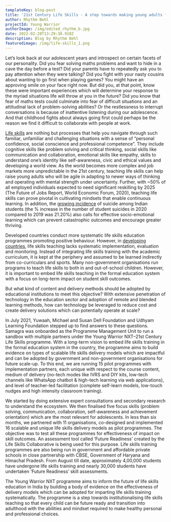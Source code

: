 ```yaml
---
templateKey: blog-post
title: '21st Century Life Skills - A step towards making young adults future ready '
author: Rhythm Behl
projectId: Young Warrior
authorImage: /img/edited_rhythm_b.jpg
date: 2022-02-28T13:29:38.910Z
description: Blog by Rhythm Behl
featuredimage: /img/life-skills_1.png
---
```

Let’s look back at our adolescent years and introspect on certain facets of our personality. Did you fear solving maths problems and want to hide in a cave the day before a test? Did your parents have to repeatedly ask you to pay attention when they were talking? Did you fight with your nasty cousins about wanting to go first when playing games? You might have an approving smile on your face right now. But did you, at that point, know these were important experiences which will determine your response to the myriad situations life will throw at you in the future? Did you know that fear of maths tests could culminate into fear of difficult situations and an attitudinal lack of problem-solving abilities? Or the restlessness to interrupt conversations is because of inattentive listening during our adolescence. And that childhood fights about always going first could perhaps be the reason we find it difficult to collaborate with people at work.

[Life skills](https://lifeskillscollaborative.in/glossary/) are nothing but processes that help you navigate through such familiar, unfamiliar and challenging situations with a sense of “personal confidence, social conscience and professional competence”. They include cognitive skills like problem solving and critical thinking, social skills like communication and collaboration, emotional skills like empathy, skills to understand one’s identity like self-awareness, civic and ethical values and developing a world view. As the world becomes more complex and job markets more unpredictable in the 21st century, teaching life skills can help raise young adults who will be agile in adapting to newer ways of thinking and operating with mental strength under uncertainty. Further, with ~50% of all employed individuals expected to need significant reskilling by 2025 (The Future of Jobs Report, World Economic Forum, 2020), teaching life skills can prove pivotal in cultivating mindsets that enable continuous learning. In addition, the [growing incidence](https://indianexpress.com/article/cities/delhi/24-6-per-cent-of-total-suicides-in-2020-by-daily-wage-workers-ncrb-data-shows-7596430/) of suicide among Indian students (the % increase in the number of student suicides in 2020 compared to 2019 was 21.20%) also calls for effective socio-emotional learning which can prevent catastrophic outcomes and encourage greater thriving.

Developed countries conduct more systematic life skills education programmes promoting positive behaviour. However, in [developing countries](https://www.tandfonline.com/doi/full/10.1080/02673843.2018.1479278), life skills teaching lacks systematic implementation, evaluation and monitoring. Instead of integrating life skills training with the academic curriculum, it is kept at the periphery and assumed to be learned indirectly from co-curriculars and sports. Many non-government organisations run programs to teach life skills to both in and out-of-school children. However, it is important to embed life skills teaching in the formal education system with a focus on long-term impact on student skill outcomes. 

But what kind of content and delivery methods should be adopted by educational institutions to meet this objective? With extensive penetration of technology in the education sector and adoption of remote and blended learning methods, how can technology be leveraged to reduce cost and create delivery solutions which can potentially operate at scale?

In July 2021, Yuwaah, Michael and Susan Dell Foundation and Udhyam Learning Foundation stepped up to find answers to these questions. Samagra was onboarded as the Programme Management Unit to run a sandbox with multiple partners under the Young Warrior NXT–21st Century Life Skills programme. With a long-term vision to embed life skills training in the formal education system in the country, the programme aims to build evidence on types of scalable life skills delivery models which are impactful and can be adopted by government and non-government organisations for future scale-up. To this end, we are running 15 pilot programmes with implementation partners, each unique with respect to the course content, medium of delivery (no-tech modes like IVRS and DIY kits, low-tech channels like WhatsApp chatbot & high-tech learning via web applications), and level of teacher-led facilitation (complete self-learn models, low-touch nudges and high intensity classroom training). 

We started by doing extensive expert consultations and secondary research to understand the ecosystem. We then finalised five focus skills (problem solving, communication, collaboration, self-awareness and achievement orientation) which are the most relevant for adolescents. In less than six months, we partnered with 11 organisations, co-designed and implemented 16 scalable and unique life skills delivery models as pilot programmes. The objective was to test all these programmes for effectiveness of impact on skill outcomes. An assessment tool called ‘Future Readiness’ created by the Life Skills Collaborative is being used for this purpose. Life skills training programmes are also being run in government and affordable private schools in close partnership with CBSE, Government of Haryana and Himachal Pradesh. From August till date, approximately 4,00,000 students have undergone life skills training and nearly 30,000 students have undertaken ‘Future Readiness’ skill assessments. 

The Young Warrior NXT programme aims to inform the future of life skills education in India by building a body of evidence on the effectiveness of delivery models which can be adopted for imparting life skills training systematically. The programme is a step towards institutionalising life skills teaching so that every child can be future ready and transition into adulthood with the abilities and mindset required to make healthy personal and professional choices.
